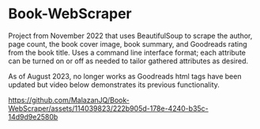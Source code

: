 # Book-WebScraper

Project from November 2022 that uses BeautifulSoup to scrape the author, page count, the book cover image, book summary, and Goodreads rating from the book title.
Uses a command line interface format; each attribute can be turned on or off as needed to tailor gathered attributes as desired.

As of August 2023, no longer works as Goodreads html tags have been updated but video below demonstrates its previous functionality.

https://github.com/MalazanJQ/Book-WebScraper/assets/114039823/222b905d-178e-4240-b35c-14d9d9e2580b
